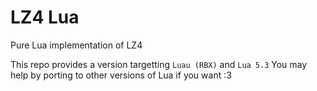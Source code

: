 # LZ4 Lua

Pure Lua implementation of LZ4

This repo provides a version targetting `Luau (RBX)` and `Lua 5.3`
You may help by porting to other versions of Lua if you want :3
